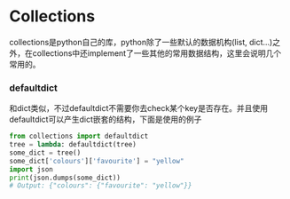 # Collections
collections是python自己的库，python除了一些默认的数据机构(list, dict...)之外，在collections中还implement了一些其他的常用数据结构，这里会说明几个常用的。

### defaultdict
和dict类似，不过defaultdict不需要你去check某个key是否存在。并且使用defaultdict可以产生dict嵌套的结构，下面是使用的例子
```python
from collections import defaultdict
tree = lambda: defaultdict(tree)
some_dict = tree()
some_dict['colours']['favourite'] = "yellow"
import json
print(json.dumps(some_dict))
# Output: {"colours": {"favourite": "yellow"}}
```

### 
